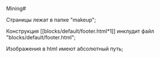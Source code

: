 Mining#

Страницы лежат в папке "makeup";

Конструкция [[blocks/default/footer.html*1]] инклудит файл "blocks/default/footer.html";

Изображения в html имеют абсолютный путь;